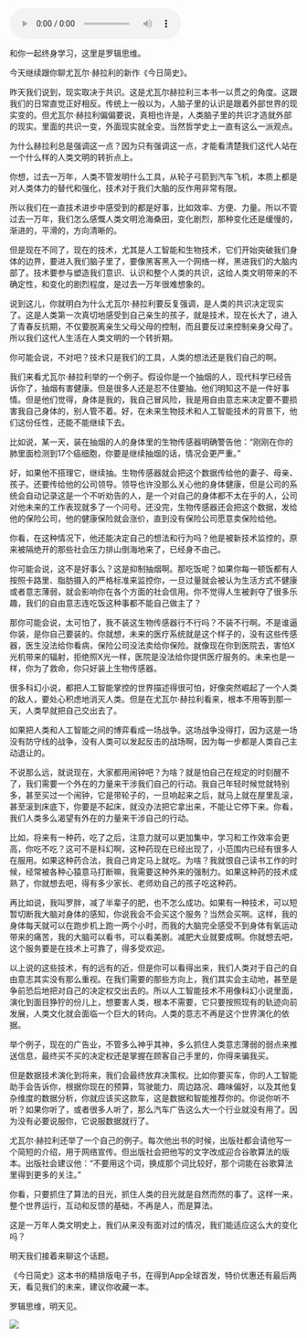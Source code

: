 <audio src="http://igetoss.cdn.igetget.com/mp3/201808/27/201808272052148598014778.mp3" controls="controls">您的浏览器不支持 audio 标签。</audio><p>和你一起终身学习，这里是罗辑思维。</p><p>今天继续跟你聊尤瓦尔·赫拉利的新作《今日简史》。</p><p>昨天我们说到，现实取决于共识。这是尤瓦尔赫拉利三本书一以贯之的角度。这跟我们的日常直觉正好相反。传统上一般以为，人脑子里的认识是跟着外部世界的现实变的。但尤瓦尔·赫拉利偏偏要说，真相也许是，人类脑子里的共识才造就外部的现实。里面的共识一变，外面现实就全变。当然哲学史上一直有这么一派观点。</p><p>为什么赫拉利总是强调这一点？因为只有强调这一点，才能看清楚我们这代人站在一个什么样的人类文明的转折点上。</p><p>你想，过去一万年，人类不管发明什么工具，从轮子弓箭到汽车飞机，本质上都是对人类体力的替代和强化，技术对于我们大脑的反作用非常有限。</p><p>所以我们在一直技术进步中感受到的都是好事，比如效率、方便、力量。所以不管过去一万年，我们怎么感慨人类文明沧海桑田，变化剧烈，那种变化还是缓慢的，渐进的，平滑的，方向清晰的。</p><p>但是现在不同了，现在的技术，尤其是人工智能和生物技术，它们开始突破我们身体的边界，要进入我们脑子里了，要像黑客黑入一个网络一样，黑进我们的大脑内部了。技术要参与塑造我们意识、认识和整个人类的共识，这给人类文明带来的不确定性，和变化的剧烈程度，是过去一万年很难想象的。</p><p>说到这儿，你就明白为什么尤瓦尔·赫拉利要反复强调，是人类的共识决定现实了。这是人类第一次真切地感受到自己亲生的孩子，就是技术，现在长大了，进入了青春反抗期，不仅要脱离亲生父母父母的控制，而且要反过来控制亲身父母了。所以我们这代人生活在人类文明的一个转折期。</p><p>你可能会说，不对吧？技术只是我们的工具，人类的想法还是我们自己的啊。</p><p>我们来看尤瓦尔·赫拉利举的一个例子。假设你是一个抽烟的人，现代科学已经告诉你了，抽烟有害健康。但是很多人还是忍不住要抽。他们明知这不是一件好事情。但是他们觉得，身体是我的，我自己冒风险，我是用自由意志来决定要不要损害我自己身体的，别人管不着。好，在未来生物技术和人工智能技术的背景下，他们这份任性，还能不能继续下去。</p><p>比如说，某一天，装在抽烟的人的身体里的生物传感器明确警告他：“刚刚在你的肺里面检测到17个癌细胞，你要是继续抽烟的话，情况会更严重。”</p><p>好，如果他不搭理它，继续抽。生物传感器就会把这个数据传给他的妻子、母亲、孩子。还要传给他的公司领导。领导也许没那么关心他的身体健康，但是公司的系统会自动记录这是一个不听劝告的人，是一个对自己的身体都不太在乎的人，公司对他未来的工作表现就多了一个问号。还没完，生物传感器还会把这个数据，发给他的保险公司，他的健康保险就会涨价，直到没有保险公司愿意卖保险给他。</p><p>你看，在这种情况下，他还能决定自己的想法和行为吗？他是被新技术监控的，原来被隔绝开的那些社会压力排山倒海地来了，已经身不由己。</p><p>你可能会说，这不是好事么？这是抑制抽烟啊。那吃饭呢？如果你每一顿饭都有人按照卡路里、脂肪摄入的严格标准来监控你，一旦过量就会被认为生活方式不健康或者意志薄弱，就会影响你在各个方面的社会信用。你不觉得人生被剥夺了很多乐趣，我们的自由意志连吃饭这种事都不能自己做主了？</p><p>那你可能会说，太可怕了，我不装这生物传感器行不行吗？不装不行啊。不是谁逼你装，是你自己要装的。你就想，未来的医疗系统就是这个样子的，没有这些传感器，医生没法给你看病，保险公司没法卖给你保险。就像现在你到医院去，害怕X光机带来的辐射，拒绝照X光一样，医院是没法给你提供医疗服务的。未来也是一样，你为了救命，你只好装上生物传感器。</p><p>很多科幻小说，都把人工智能掌控的世界描述得很可怕，好像突然崛起了一个人类的敌人，要处心积虑地消灭人类。但是在尤瓦尔·赫拉利看来，根本不用等到那一天，人类早就把自己交出去了。</p><p>如果把人类和人工智能之间的博弈看成一场战争。这场战争没得打，因为这是一场没有防守线的战争，没有人类可以发起反击的战场啊，因为每一步都是人类自己主动退让的。</p><p>不说那么远，就说现在，大家都用闹钟吧？为啥？就是怕自己在规定的时刻醒不了，我们需要一个外在的力量来干涉我们自己的行动。我自己年轻时候觉就特别多，甚至买过一个闹钟，它是带轮子的，一旦响起来之后，就马上就在屋里乱滚，甚至滚到床底下，你要是不起床，就没办法把它拿出来，不能让它停下来。你看，我们人类多么渴望有外在的力量来干涉自己的行动。</p><p>比如，将来有一种药，吃了之后，注意力就可以更加集中，学习和工作效率会更高，你吃不吃？这可不是科幻啊，这种药现在已经出现了，小范围内已经有很多人在服用。如果这种药合法，我自己肯定马上就吃。为啥？我就恨自己读书工作的时候，经常被各种心猿意马打断嘛，我需要这种外来的强制力。如果这种药的技术成熟了，你就想去吧，得有多少家长、老师劝自己的孩子吃这种药。</p><p>再比如说，我叫罗胖，减了半辈子的肥，也不怎么成功。如果有一种技术，可以短暂切断我大脑对身体的感知，你说我会不会买这个服务？当然会买啊。这样，我的身体每天就可以在跑步机上跑一两个小时，而我的大脑完全感受不到身体有氧运动带来的痛苦，我的大脑可以看书，可以看美剧。减肥大业就要成啊。你就想去吧，这个服务要是在技术上可靠了，得多受欢迎。</p><p>以上说的这些技术，有的远有的近，但是你可以看得出来，我们人类对于自己的自由意志其实没有那么重视。在我们需要的那些方向上，我们其实会主动地，甚至是争前恐后地把对自己的决定权交出去的。所以人工智能技术不用像科幻小说里面，演化到面目狰狞的份儿上，想要害人类，根本不需要，它只要按照现有的轨迹向前发展，人类文化就会面临一个巨大的转向。人类的意志不再是这个世界演化的依据。</p><p>举个例子，现在的广告业，不管多么神乎其神，多么抓住人类意志薄弱的弱点来推送信息，最终买不买的决定权还是掌握在顾客自己手里的，你得来骗我买。</p><p>但是数据技术演化到将来，我们会最终放弃决策权。比如你要买车，你的人工智能助手会告诉你，根据你现在的预算，驾驶能力、周边路况、趣味偏好，以及其他复杂维度的数据分析，你就应该买这款车，这是数据和智能推荐你的。你说你听不听？如果你听了，或者很多人听了，那么汽车广告这么大一个行业就没有用了。因为没有必要说服你，它说服数据就行了。</p><p>尤瓦尔·赫拉利还举了一个自己的例子。每次他出书的时候，出版社都会请他写一个简短的介绍，用于网络宣传。但出版社会把他写的文字改成迎合谷歌算法的版本。出版社会建议他：“不要用这个词，换成那个词比较好，那个词能在谷歌算法里得到更多的关注。”</p><p>你看，只要抓住了算法的目光，抓住人类的目光就是自然而然的事了。这样一来，整个世界运行，互动和反馈的基础，不再是人，而是算法。</p><p>这是一万年人类文明史上，我们从来没有面对过的情况，我们能适应这么大的变化吗？</p><p>明天我们接着来聊这个话题。</p><p>《今日简史》这本书的精排版电子书，在得到App全球首发，特价优惠还有最后两天，看见我们的未来，建议你收藏一本。</p><p>罗辑思维，明天见。</p><img src="https://piccdn.igetget.com/img/201808/27/201808272055469684909292.jpg" />